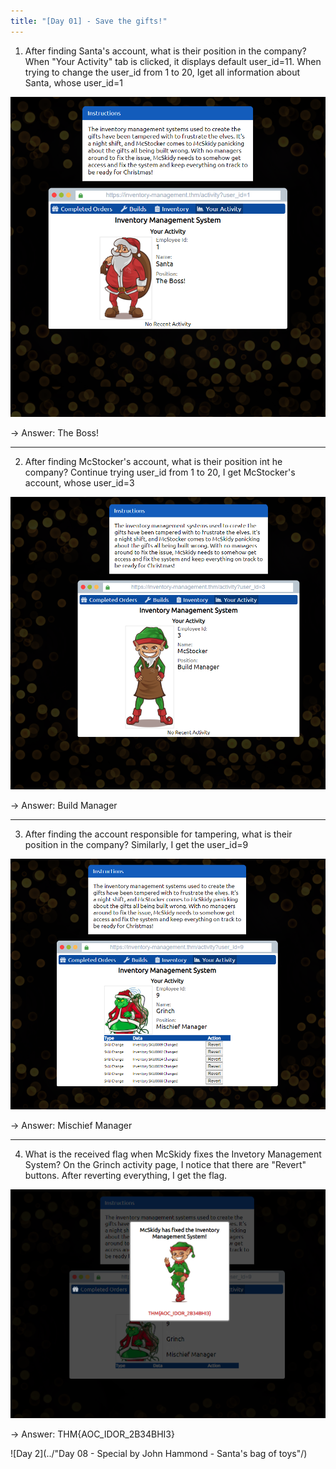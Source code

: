 ```yaml
---
title: "[Day 01] - Save the gifts!"
---
```


1. After finding Santa's account, what is their position in the company?
When "Your Activity" tab is clicked, it displays default user_id=11. When trying to change the user_id from 1 to 20, Iget all information about Santa, whose user_id=1

![image](./images/d1q1.png)

-> Answer: The Boss!

----------

2. After finding McStocker's account, what is their position int he 
company?
Continue trying user_id from 1 to 20, I get McStocker's account, whose user_id=3

![image](./images/d1q2.png)

-> Answer: Build Manager

----------

3. After finding the account responsible for tampering, what is their position in the company?
Similarly, I get the user_id=9

![image](./images/d1q3.png)

-> Answer: Mischief Manager

----------

4. What is the received flag when McSkidy fixes the Invetory Management System?
On the Grinch activity page, I notice that there are "Revert" buttons. After reverting everything, I get the flag.

![image](./images/d1q4.png)

-> Answer: THM{AOC_IDOR_2B34BHI3}


![Day 2](../"Day 08 - Special by John Hammond - Santa's bag of toys"/)